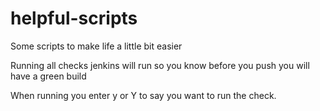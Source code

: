 # helpful-scripts
Some scripts to make life a little bit easier

Running all checks jenkins will run so you know before you push you will have a green build

When running you enter y or Y to say you want to run the check. 
